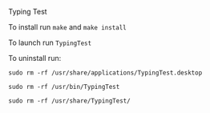 Typing Test

To install run `make` and `make install`

To launch run `TypingTest`

To uninstall run:

`sudo rm -rf /usr/share/applications/TypingTest.desktop`

`sudo rm -rf /usr/bin/TypingTest`

`sudo rm -rf /usr/share/TypingTest/`
